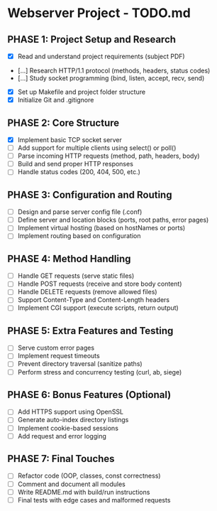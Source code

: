 # Webserver Project - TODO.md

## PHASE 1: Project Setup and Research

-   [x] Read and understand project requirements (subject PDF)
-   [...] Research HTTP/1.1 protocol (methods, headers, status codes)
-   [...] Study socket programming (bind, listen, accept, recv, send)
-   [x] Set up Makefile and project folder structure
-   [x] Initialize Git and .gitignore

## PHASE 2: Core Structure

-   [x] Implement basic TCP socket server
-   [ ] Add support for multiple clients using select() or poll()
-   [ ] Parse incoming HTTP requests (method, path, headers, body)
-   [ ] Build and send proper HTTP responses
-   [ ] Handle status codes (200, 404, 500, etc.)

## PHASE 3: Configuration and Routing

-   [ ] Design and parse server config file (.conf)
-   [ ] Define server and location blocks (ports, root paths, error pages)
-   [ ] Implement virtual hosting (based on hostNames or ports)
-   [ ] Implement routing based on configuration

## PHASE 4: Method Handling

-   [ ] Handle GET requests (serve static files)
-   [ ] Handle POST requests (receive and store body content)
-   [ ] Handle DELETE requests (remove allowed files)
-   [ ] Support Content-Type and Content-Length headers
-   [ ] Implement CGI support (execute scripts, return output)

## PHASE 5: Extra Features and Testing

-   [ ] Serve custom error pages
-   [ ] Implement request timeouts
-   [ ] Prevent directory traversal (sanitize paths)
-   [ ] Perform stress and concurrency testing (curl, ab, siege)

## PHASE 6: Bonus Features (Optional)

-   [ ] Add HTTPS support using OpenSSL
-   [ ] Generate auto-index directory listings
-   [ ] Implement cookie-based sessions
-   [ ] Add request and error logging

## PHASE 7: Final Touches

-   [ ] Refactor code (OOP, classes, const correctness)
-   [ ] Comment and document all modules
-   [ ] Write README.md with build/run instructions
-   [ ] Final tests with edge cases and malformed requests
